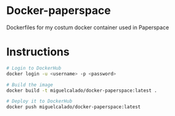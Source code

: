 # Docker-paperspace
Dockerfiles for my costum docker container used in Paperspace

# Instructions

```bash
# Login to DockerHub
docker login -u <username> -p <password>

# Build the image
docker build -t miguelcalado/docker-paperspace:latest .

# Deploy it to DockerHub
docker push miguelcalado/docker-paperspace:latest
```